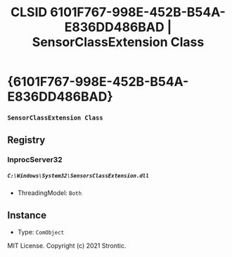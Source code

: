 ﻿---
title: "CLSID 6101F767-998E-452B-B54A-E836DD486BAD | SensorClassExtension Class"
excerpt: What is COM-Object CLSID 6101F767-998E-452B-B54A-E836DD486BAD?
---

# {6101F767-998E-452B-B54A-E836DD486BAD}

### `SensorClassExtension Class`

## Registry


### InprocServer32

##### `C:\Windows\System32\SensorsClassExtension.dll`
* ThreadingModel: `Both`

## Instance

* Type: `ComObject`

MIT License. Copyright (c) 2021 Strontic.


